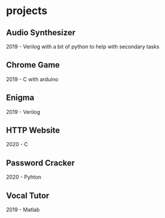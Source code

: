 # projects

## Audio Synthesizer
2019 - Verilog with a bit of python to help with secondary tasks

## Chrome Game
2019 - C with arduino

## Enigma
2019 - Verilog

## HTTP Website
2020 - C

## Password Cracker
2020 - Pyhton

## Vocal Tutor
2019 - Matlab
